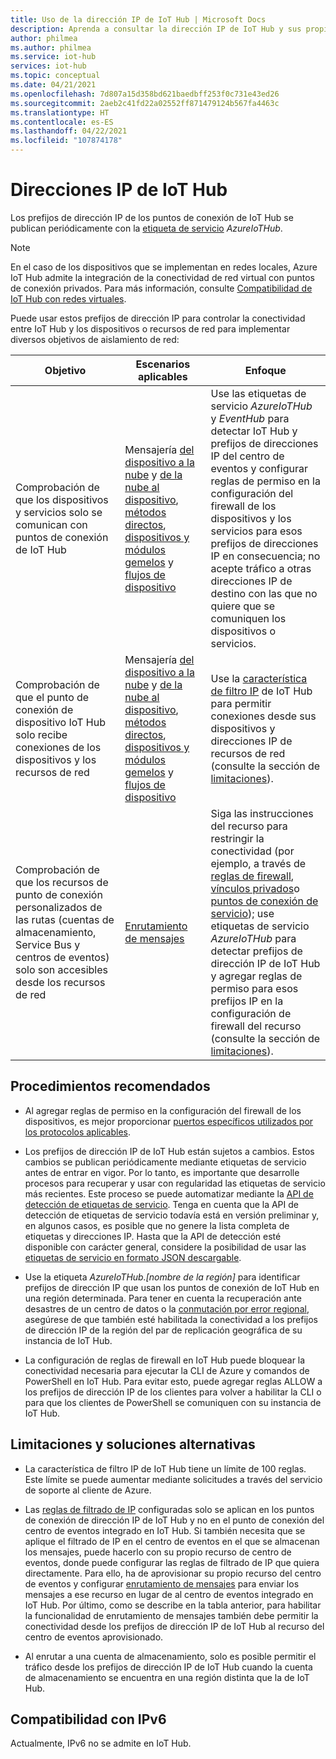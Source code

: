 ```yaml
---
title: Uso de la dirección IP de IoT Hub | Microsoft Docs
description: Aprenda a consultar la dirección IP de IoT Hub y sus propiedades. La dirección IP de IoT Hub puede cambiar durante determinados escenarios, como la recuperación ante desastres o la conmutación por error regional.
author: philmea
ms.author: philmea
ms.service: iot-hub
services: iot-hub
ms.topic: conceptual
ms.date: 04/21/2021
ms.openlocfilehash: 7d807a15d358bd621baedbff253f0c731e43ed26
ms.sourcegitcommit: 2aeb2c41fd22a02552ff871479124b567fa4463c
ms.translationtype: HT
ms.contentlocale: es-ES
ms.lasthandoff: 04/22/2021
ms.locfileid: "107874178"
---
```

# <a name="iot-hub-ip-addresses"></a>Direcciones IP de IoT Hub

Los prefijos de dirección IP de los puntos de conexión de IoT Hub se publican periódicamente con la [etiqueta de servicio](../virtual-network/service-tags-overview.md) _AzureIoTHub_.

> [!NOTE]
> En el caso de los dispositivos que se implementan en redes locales, Azure IoT Hub admite la integración de la conectividad de red virtual con puntos de conexión privados. Para más información, consulte [Compatibilidad de IoT Hub con redes virtuales](./virtual-network-support.md).


Puede usar estos prefijos de dirección IP para controlar la conectividad entre IoT Hub y los dispositivos o recursos de red para implementar diversos objetivos de aislamiento de red:

| Objetivo | Escenarios aplicables | Enfoque |
|------|-----------|----------|
| Comprobación de que los dispositivos y servicios solo se comunican con puntos de conexión de IoT Hub | Mensajería [del dispositivo a la nube](./iot-hub-devguide-messaging.md) y [de la nube al dispositivo](./iot-hub-devguide-messages-c2d.md), [métodos directos](./iot-hub-devguide-direct-methods.md), [dispositivos y módulos gemelos](./iot-hub-devguide-device-twins.md) y [flujos de dispositivo](./iot-hub-device-streams-overview.md) | Use las etiquetas de servicio _AzureIoTHub_ y _EventHub_ para detectar IoT Hub y prefijos de direcciones IP del centro de eventos y configurar reglas de permiso en la configuración del firewall de los dispositivos y los servicios para esos prefijos de direcciones IP en consecuencia; no acepte tráfico a otras direcciones IP de destino con las que no quiere que se comuniquen los dispositivos o servicios. |
| Comprobación de que el punto de conexión de dispositivo IoT Hub solo recibe conexiones de los dispositivos y los recursos de red | Mensajería [del dispositivo a la nube](./iot-hub-devguide-messaging.md) y [de la nube al dispositivo](./iot-hub-devguide-messages-c2d.md), [métodos directos](./iot-hub-devguide-direct-methods.md), [dispositivos y módulos gemelos](./iot-hub-devguide-device-twins.md) y [flujos de dispositivo](./iot-hub-device-streams-overview.md) | Use la [característica de filtro IP](iot-hub-ip-filtering.md) de IoT Hub para permitir conexiones desde sus dispositivos y direcciones IP de recursos de red (consulte la sección de [limitaciones](#limitations-and-workarounds)). | 
| Comprobación de que los recursos de punto de conexión personalizados de las rutas (cuentas de almacenamiento, Service Bus y centros de eventos) solo son accesibles desde los recursos de red | [Enrutamiento de mensajes](./iot-hub-devguide-messages-d2c.md) | Siga las instrucciones del recurso para restringir la conectividad (por ejemplo, a través de [reglas de firewall](../storage/common/storage-network-security.md), [vínculos privados](../private-link/private-endpoint-overview.md)o [puntos de conexión de servicio](../virtual-network/virtual-network-service-endpoints-overview.md)); use etiquetas de servicio _AzureIoTHub_ para detectar prefijos de dirección IP de IoT Hub y agregar reglas de permiso para esos prefijos IP en la configuración de firewall del recurso (consulte la sección de [limitaciones](#limitations-and-workarounds)). |



## <a name="best-practices"></a>Procedimientos recomendados

* Al agregar reglas de permiso en la configuración del firewall de los dispositivos, es mejor proporcionar [puertos específicos utilizados por los protocolos aplicables](./iot-hub-devguide-protocols.md#port-numbers).

* Los prefijos de dirección IP de IoT Hub están sujetos a cambios. Estos cambios se publican periódicamente mediante etiquetas de servicio antes de entrar en vigor. Por lo tanto, es importante que desarrolle procesos para recuperar y usar con regularidad las etiquetas de servicio más recientes. Este proceso se puede automatizar mediante la [API de detección de etiquetas de servicio](../virtual-network/service-tags-overview.md#service-tags-on-premises). Tenga en cuenta que la API de detección de etiquetas de servicio todavía está en versión preliminar y, en algunos casos, es posible que no genere la lista completa de etiquetas y direcciones IP. Hasta que la API de detección esté disponible con carácter general, considere la posibilidad de usar las [etiquetas de servicio en formato JSON descargable](../virtual-network/service-tags-overview.md#discover-service-tags-by-using-downloadable-json-files). 

* Use la etiqueta *AzureIoTHub.[nombre de la región]* para identificar prefijos de dirección IP que usan los puntos de conexión de IoT Hub en una región determinada. Para tener en cuenta la recuperación ante desastres de un centro de datos o la [conmutación por error regional](iot-hub-ha-dr.md), asegúrese de que también esté habilitada la conectividad a los prefijos de dirección IP de la región del par de replicación geográfica de su instancia de IoT Hub.

* La configuración de reglas de firewall en IoT Hub puede bloquear la conectividad necesaria para ejecutar la CLI de Azure y comandos de PowerShell en IoT Hub. Para evitar esto, puede agregar reglas ALLOW a los prefijos de dirección IP de los clientes para volver a habilitar la CLI o para que los clientes de PowerShell se comuniquen con su instancia de IoT Hub.  


## <a name="limitations-and-workarounds"></a>Limitaciones y soluciones alternativas

* La característica de filtro IP de IoT Hub tiene un límite de 100 reglas. Este límite se puede aumentar mediante solicitudes a través del servicio de soporte al cliente de Azure. 

* Las [reglas de filtrado de IP](iot-hub-ip-filtering.md) configuradas solo se aplican en los puntos de conexión de dirección IP de IoT Hub y no en el punto de conexión del centro de eventos integrado en IoT Hub. Si también necesita que se aplique el filtrado de IP en el centro de eventos en el que se almacenan los mensajes, puede hacerlo con su propio recurso de centro de eventos, donde puede configurar las reglas de filtrado de IP que quiera directamente. Para ello, ha de aprovisionar su propio recurso del centro de eventos y configurar [enrutamiento de mensajes](./iot-hub-devguide-messages-d2c.md) para enviar los mensajes a ese recurso en lugar de al centro de eventos integrado en IoT Hub. Por último, como se describe en la tabla anterior, para habilitar la funcionalidad de enrutamiento de mensajes también debe permitir la conectividad desde los prefijos de dirección IP de IoT Hub al recurso del centro de eventos aprovisionado.

* Al enrutar a una cuenta de almacenamiento, solo es posible permitir el tráfico desde los prefijos de dirección IP de IoT Hub cuando la cuenta de almacenamiento se encuentra en una región distinta que la de IoT Hub.

## <a name="support-for-ipv6"></a>Compatibilidad con IPv6 

Actualmente, IPv6 no se admite en IoT Hub.
